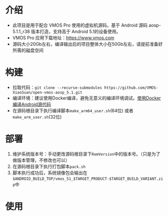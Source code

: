 # 介绍
* 此项目是用于配合 VMOS Pro 使用的虚拟机源码，基于 Android 源码 aosp-5.1.1_r38 版本打造，支持高于 Android 5.1的设备使用。
* VMOS Pro 应用下载地址：https://www.vmos.com
* 源码大小20Gb左右，编译输出后的项目整体大小在50Gb左右，请提前准备好所需的磁盘空间

# 构建
* 拉取代码：```git clone --recurse-submodules https://github.com/VMOS-XiaoSuan/open-vmos-aosp_5.1.git```
* 编译环境：建议使用Docker编译，避免无意义的编译环境调试。[使用Docker编译Android源代码](./Compile%20AOSP%20with%20Docker.md)  
* 在源码根目录下执行编译脚本```make_arm64_user.sh```(64位) 或者 ```make_arm_user.sh```(32位)  

# 部署
1. 维护系统版本号：手动更改源码根目录下```RomVersion```中的版本号。（只是为了做版本管理，不修改也可以）  
2. 在源码根目录下执行打包脚本```pack.sh```  
3. 脚本执行成功后，系统镜像包会输出在```$ANDROID_BUILD_TOP/vmos_51_$TARGET_PRODUCT-$TARGET_BUILD_VARIANT.zip```中

# 使用
